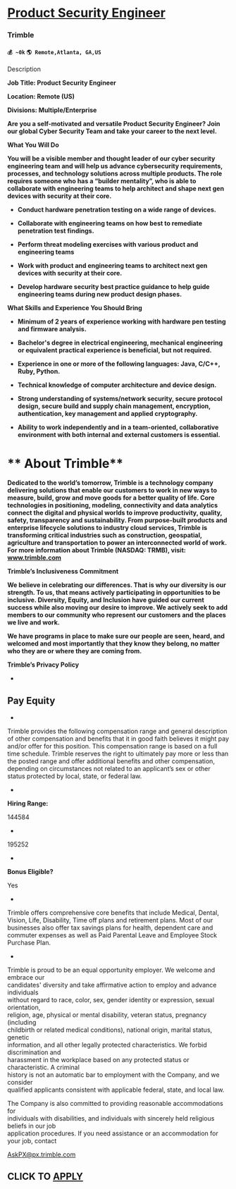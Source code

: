 # [Product Security Engineer](https://www.remotewlb.com/apply/product-security-engineer-78672)  
### Trimble  
#### `💰 ~0k` `🌎 Remote,Atlanta, GA,US`  

Description

**Job Title: Product Security Engineer**

 **Location: Remote (US)**

 **Divisions: Multiple/Enterprise**

 **Are you a self-motivated and versatile Product Security Engineer? Join our global Cyber Security Team and take your career to the next level.**

 **What You Will Do**

 **You will be a visible member and thought leader of our cyber security engineering team and will help us advance cybersecurity requirements, processes, and technology solutions across multiple products. The role requires someone who has a “builder mentality”, who is able to collaborate with engineering teams to help architect and shape next gen devices with security at their core.**

  *  **Conduct hardware penetration testing on a wide range of devices.**

  *  **Collaborate with engineering teams on how best to remediate penetration test findings.**

  *  **Perform threat modeling exercises with various product and engineering teams**

  *  **Work with product and engineering teams to architect next gen devices with security at their core.**

  *  **Develop hardware security best practice guidance to help guide engineering teams during new product design phases.**

 **What Skills and Experience You Should Bring**

  *  **Minimum of 2 years of experience working with hardware pen testing and firmware analysis.**

  *  **Bachelor's degree in electrical engineering, mechanical engineering or equivalent practical experience is beneficial, but not required.**

  *  **Experience in one or more of the following languages: Java, C/C++, Ruby, Python.**

  *  **Technical knowledge of computer architecture and device design.**

  *  **Strong understanding of systems/network security, secure protocol design, secure build and supply chain management, encryption, authentication, key management and applied cryptography.**

  *  **Ability to work independently and in a team-oriented, collaborative environment with both internal and external customers is essential.**

#  ** **About Trimble****

 **Dedicated to the world’s tomorrow, Trimble is a technology company delivering solutions that enable our customers to work in new ways to measure, build, grow and move goods for a better quality of life. Core technologies in positioning, modeling, connectivity and data analytics connect the digital and physical worlds to improve productivity, quality, safety, transparency and sustainability. From purpose-built products and enterprise lifecycle solutions to industry cloud services, Trimble is transforming critical industries such as construction, geospatial, agriculture and transportation to power an interconnected world of work. For more information about Trimble (NASDAQ: TRMB), visit: www.trimble.com**

 **Trimble’s Inclusiveness Commitment**

 **We believe in celebrating our differences. That is why our diversity is our strength. To us, that means actively participating in opportunities to be inclusive. Diversity, Equity, and Inclusion have guided our current success while also moving our desire to improve. We actively seek to add members to our community who represent our customers and the places we live and work.**

 **We have programs in place to make sure our people are seen, heard, and welcomed and most importantly that they know they belong, no matter who they are or where they are coming from.**

 **Trimble’s Privacy Policy**

-

##  **Pay Equity**

-

Trimble provides the following compensation range and general description of other compensation and benefits that it in good faith believes it might pay and/or offer for this position. This compensation range is based on a full time schedule. Trimble reserves the right to ultimately pay more or less than the posted range and offer additional benefits and other compensation, depending on circumstances not related to an applicant’s sex or other status protected by local, state, or federal law.

-

 **Hiring Range:**

144584

-

195252

-

 **Bonus Eligible?**

Yes

-

Trimble offers comprehensive core benefits that include Medical, Dental, Vision, Life, Disability, Time off plans and retirement plans. Most of our businesses also offer tax savings plans for health, dependent care and commuter expenses as well as Paid Parental Leave and Employee Stock Purchase Plan.

-

Trimble is proud to be an equal opportunity employer. We welcome and embrace our  
candidates' diversity and take affirmative action to employ and advance individuals  
without regard to race, color, sex, gender identity or expression, sexual orientation,  
religion, age, physical or mental disability, veteran status, pregnancy (including  
childbirth or related medical conditions), national origin, marital status, genetic  
information, and all other legally protected characteristics. We forbid discrimination and  
harassment in the workplace based on any protected status or characteristic. A criminal  
history is not an automatic bar to employment with the Company, and we consider  
qualified applicants consistent with applicable federal, state, and local law.

  
The Company is also committed to providing reasonable accommodations for  
individuals with disabilities, and individuals with sincerely held religious beliefs in our job  
application procedures. If you need assistance or an accommodation for your job, contact

AskPX@px.trimble.com

  
## CLICK TO [APPLY](https://www.remotewlb.com/apply/product-security-engineer-78672)

